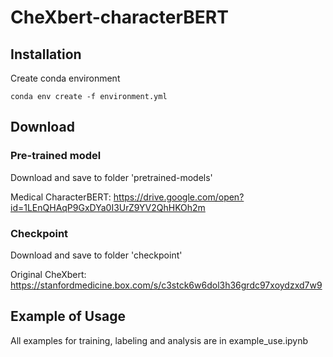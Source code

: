 # CheXbert-characterBERT

## Installation
Create conda environment
```
conda env create -f environment.yml
```

## Download
### Pre-trained model
Download and save to folder 'pretrained-models'

Medical CharacterBERT:
https://drive.google.com/open?id=1LEnQHAqP9GxDYa0I3UrZ9YV2QhHKOh2m

### Checkpoint
Download and save to folder 'checkpoint'

Original CheXbert:
https://stanfordmedicine.box.com/s/c3stck6w6dol3h36grdc97xoydzxd7w9

## Example of Usage
All examples for training, labeling and analysis are in example_use.ipynb

